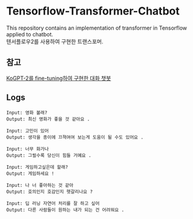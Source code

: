 # Tensorflow-Transformer-Chatbot
This repository contains an implementation of transformer in Tensorflow applied to chatbot.  
텐서플로우2를 사용하여 구현한 트랜스포머.

## 참고
[KoGPT-2를 fine-tuning하여 구현한 대화 챗봇](https://github.com/ukairia777/tensorflow-kogpt2-chatbot)

## Logs
```
Input: 영화 볼래?
Output: 최신 영화가 좋을 것 같아요 .

Input: 고민이 있어
Output: 생각을 종이에 끄젹여여 보는게 도움이 될 수도 있어요 .

Input: 너무 화가나
Output: 그럴수록 당신이 힘들 거예요 .

Input: 게임하고싶은데 할래?
Output: 게임하세요 !

Input: 나 너 좋아하는 것 같아
Output: 호의인지 호감인지 헷갈리나요 ?

Input: 딥 러닝 자연어 처리를 잘 하고 싶어
Output: 다른 사람들이 원하는 내가 되는 건 어려워요 .
```
